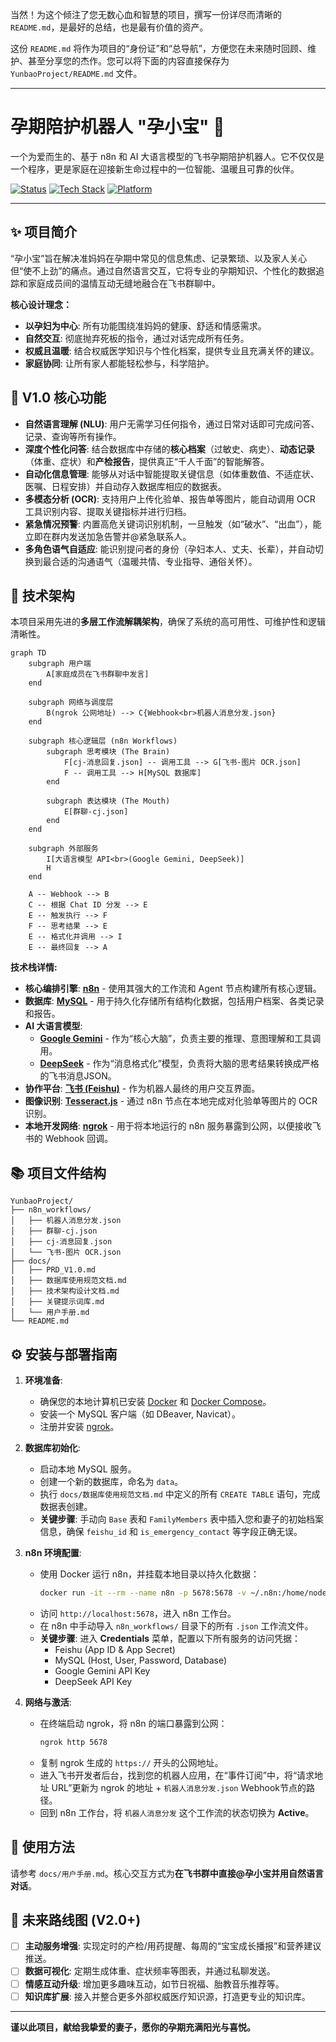 当然！为这个倾注了您无数心血和智慧的项目，撰写一份详尽而清晰的 `README.md`，是最好的总结，也是最有价值的资产。

这份 `README.md` 将作为项目的“身份证”和“总导航”，方便您在未来随时回顾、维护、甚至分享您的杰作。您可以将下面的内容直接保存为 `YunbaoProject/README.md` 文件。

---

# 孕期陪护机器人 "孕小宝" 💖

一个为爱而生的、基于 n8n 和 AI 大语言模型的飞书孕期陪护机器人。它不仅仅是一个程序，更是家庭在迎接新生命过程中的一位智能、温暖且可靠的伙伴。

[![Status](https://img.shields.io/badge/status-V1.0_上线-brightgreen.svg)](https://shields.io/)
[![Tech Stack](https://img.shields.io/badge/Tech-n8n_|_MySQL_|_AI-blue.svg)](https://shields.io/)
[![Platform](https://img.shields.io/badge/Platform-飞书_(Feishu)-informational.svg)](https://shields.io/)

---

## ✨ 项目简介

“孕小宝”旨在解决准妈妈在孕期中常见的信息焦虑、记录繁琐、以及家人关心但“使不上劲”的痛点。通过自然语言交互，它将专业的孕期知识、个性化的数据追踪和家庭成员间的温情互动无缝地融合在飞书群聊中。

**核心设计理念：**
*   **以孕妇为中心**: 所有功能围绕准妈妈的健康、舒适和情感需求。
*   **自然交互**: 彻底抛弃死板的指令，通过对话完成所有任务。
*   **权威且温暖**: 结合权威医学知识与个性化档案，提供专业且充满关怀的建议。
*   **家庭协同**: 让所有家人都能轻松参与，科学陪护。

## 🚀 V1.0 核心功能

*   **自然语言理解 (NLU)**: 用户无需学习任何指令，通过日常对话即可完成问答、记录、查询等所有操作。
*   **深度个性化问答**: 结合数据库中存储的**核心档案**（过敏史、病史）、**动态记录**（体重、症状）和**产检报告**，提供真正“千人千面”的智能解答。
*   **自动化信息管理**: 能够从对话中智能提取关键信息（如体重数值、不适症状、医嘱、日程安排）并自动存入数据库相应的数据表。
*   **多模态分析 (OCR)**: 支持用户上传化验单、报告单等图片，能自动调用 OCR 工具识别内容、提取关键指标并进行归档。
*   **紧急情况预警**: 内置高危关键词识别机制，一旦触发（如“破水”、“出血”），能立即在群内发送加急告警并@紧急联系人。
*   **多角色语气自适应**: 能识别提问者的身份（孕妇本人、丈夫、长辈），并自动切换到最合适的沟通语气（温暖共情、专业指导、通俗关怀）。

## 🔧 技术架构

本项目采用先进的**多层工作流解耦架构**，确保了系统的高可用性、可维护性和逻辑清晰性。

```mermaid
graph TD
    subgraph 用户端
        A[家庭成员在飞书群聊中发言]
    end

    subgraph 网络与调度层
        B(ngrok 公网地址) --> C{Webhook<br>机器人消息分发.json}
    end
    
    subgraph 核心逻辑层 (n8n Workflows)
        subgraph 思考模块 (The Brain)
            F[cj-消息回复.json] -- 调用工具 --> G[飞书-图片 OCR.json]
            F -- 调用工具 --> H[MySQL 数据库]
        end

        subgraph 表达模块 (The Mouth)
            E[群聊-cj.json]
        end
    end

    subgraph 外部服务
        I[大语言模型 API<br>(Google Gemini, DeepSeek)]
        H
    end

    A -- Webhook --> B
    C -- 根据 Chat ID 分发 --> E
    E -- 触发执行 --> F
    F -- 思考结果 --> E
    E -- 格式化并调用 --> I
    E -- 最终回复 --> A
```

**技术栈详情:**
*   **核心编排引擎**: [**n8n**](https://n8n.io/) - 使用其强大的工作流和 Agent 节点构建所有核心逻辑。
*   **数据库**: [**MySQL**](https://www.mysql.com/) - 用于持久化存储所有结构化数据，包括用户档案、各类记录和报告。
*   **AI 大语言模型**:
    *   [**Google Gemini**](https://ai.google/gemini/) - 作为“核心大脑”，负责主要的推理、意图理解和工具调用。
    *   [**DeepSeek**](https://www.deepseek.com/) - 作为“消息格式化”模型，负责将大脑的思考结果转换成严格的飞书消息JSON。
*   **协作平台**: [**飞书 (Feishu)**](https://www.feishu.cn/) - 作为机器人最终的用户交互界面。
*   **图像识别**: [**Tesseract.js**](https://tesseract.projectnaptha.com/) - 通过 n8n 节点在本地完成对化验单等图片的 OCR 识别。
*   **本地开发网络**: [**ngrok**](https://ngrok.com/) - 用于将本地运行的 n8n 服务暴露到公网，以便接收飞书的 Webhook 回调。

## 📚 项目文件结构

```
YunbaoProject/
├── n8n_workflows/
│   ├── 机器人消息分发.json
│   ├── 群聊-cj.json
│   ├── cj-消息回复.json
│   └── 飞书-图片 OCR.json
├── docs/
│   ├── PRD_V1.0.md
│   ├── 数据库使用规范文档.md
│   ├── 技术架构设计文档.md
│   ├── 关键提示词库.md
│   └── 用户手册.md
└── README.md
```

## ⚙️ 安装与部署指南

1.  **环境准备**:
    *   确保您的本地计算机已安装 [Docker](https://www.docker.com/) 和 [Docker Compose](https://docs.docker.com/compose/)。
    *   安装一个 MySQL 客户端（如 DBeaver, Navicat）。
    *   注册并安装 [ngrok](https://ngrok.com/download)。

2.  **数据库初始化**:
    *   启动本地 MySQL 服务。
    *   创建一个新的数据库，命名为 `data`。
    *   执行 `docs/数据库使用规范文档.md` 中定义的所有 `CREATE TABLE` 语句，完成数据表创建。
    *   **关键步骤**: 手动向 `Base` 表和 `FamilyMembers` 表中插入您和妻子的初始档案信息，确保 `feishu_id` 和 `is_emergency_contact` 等字段正确无误。

3.  **n8n 环境配置**:
    *   使用 Docker 运行 n8n，并挂载本地目录以持久化数据：
        ```bash
        docker run -it --rm --name n8n -p 5678:5678 -v ~/.n8n:/home/node/.n8n n8nio/n8n
        ```
    *   访问 `http://localhost:5678`，进入 n8n 工作台。
    *   在 n8n 中手动导入 `n8n_workflows/` 目录下的所有 `.json` 工作流文件。
    *   **关键步骤**: 进入 **Credentials** 菜单，配置以下所有服务的访问凭据：
        *   Feishu (App ID & App Secret)
        *   MySQL (Host, User, Password, Database)
        *   Google Gemini API Key
        *   DeepSeek API Key

4.  **网络与激活**:
    *   在终端启动 ngrok，将 n8n 的端口暴露到公网：
        ```bash
        ngrok http 5678
        ```
    *   复制 ngrok 生成的 `https://` 开头的公网地址。
    *   进入飞书开发者后台，找到您的机器人应用，在“事件订阅”中，将“请求地址 URL”更新为 ngrok 的地址 + `机器人消息分发.json` Webhook节点的路径。
    *   回到 n8n 工作台，将 `机器人消息分发` 这个工作流的状态切换为 **Active**。

## 📖 使用方法

请参考 `docs/用户手册.md`。核心交互方式为**在飞书群中直接@孕小宝并用自然语言对话**。

## 🌱 未来路线图 (V2.0+)

*   [ ] **主动服务增强**: 实现定时的产检/用药提醒、每周的“宝宝成长播报”和营养建议推送。
*   [ ] **数据可视化**: 定期生成体重、症状频率等图表，并通过私聊发送。
*   [ ] **情感互动升级**: 增加更多趣味互动，如节日祝福、胎教音乐推荐等。
*   [ ] **知识库扩展**: 接入并整合更多外部权威医疗知识源，打造更专业的知识库。

---

**谨以此项目，献给我挚爱的妻子，愿你的孕期充满阳光与喜悦。**